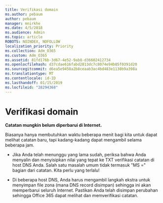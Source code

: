 ```yaml
---
title: Verifikasi domain
ms.author: pebaum
author: pebaum
manager: mnirkhe
ms.date: 4/5/2018
ms.audience: Admin
ms.topic: article
ROBOTS: NOINDEX, NOFOLLOW
localization_priority: Priority
ms.collection: Adm_O365
ms.custom: Adm_O365
ms.assetid: 81fd176b-3d67-4e52-9ab8-d36602412734
ms.openlocfilehash: d37cdae616fabd2813dc7c8074e94b05f0391d20
ms.sourcegitcommit: d6ea5e9458a2b8ceaab3ac4bd483e1130b9a398a
ms.translationtype: MT
ms.contentlocale: id-ID
ms.lasthandoff: 01/15/2019
ms.locfileid: "28294368"
---
```

# <a name="verify-your-domain"></a>Verifikasi domain

 **Catatan mungkin belum diperbarui di Internet.**
  
Biasanya hanya membutuhkan waktu beberapa menit bagi kita untuk dapat melihat catatan baru, tapi kadang-kadang dapat mengambil selama beberapa jam. 
  
- Jika Anda telah menunggu yang lama sudah, periksa bahwa Anda menyalin dan menyisipkan nilai yang tepat ke TXT verifikasi catatan di host DNS Anda. Salah satu masalah umum tidak termasuk "MS =" bagian dari catatan. Kita perlu yang terlalu!
    
- Di beberapa host DNS, Anda harus mengambil langkah ekstra untuk menyimpan file zona (mana DNS record disimpan) sehingga ini akan memperbarui seluruh Internet. Pastikan Anda telah disimpan perubahan sehingga Office 365 dapat melihat dan memverifikasi catatan.
    

